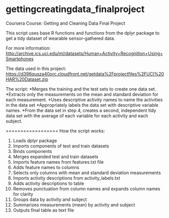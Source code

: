 # gettingcreatingdata_finalproject
Coursera Course: Getting and Cleaning Data Final Project

This script uses base R functions and functions from the dplyr package to get a tidy dataset of wearable sensor-gathered data.

For more information: http://archive.ics.uci.edu/ml/datasets/Human+Activity+Recognition+Using+Smartphones

The data used in this project:  https://d396qusza40orc.cloudfront.net/getdata%2Fprojectfiles%2FUCI%20HAR%20Dataset.zip 


The script:
*Merges the training and the test sets to create one data set.
*Extracts only the measurements on the mean and standard deviation for each measurement.
*Uses descriptive activity names to name the activities in the data set
*Appropriately labels the data set with descriptive variable names.
*From the data set in step 4, creates a second, independent tidy data set with the average of each variable for each activity and each subject.


==================
How the script works:

1. Loads dplyr package
2. Imports components of test and train datasets
3. Binds components
4. Merges expanded test and train datasets
5. Imports feature names from features.txt file
6. Adds feature names to columns
7. Selects only columns with mean and standard deviation measurements
8. Imports activity descriptions from activity_labels.txt
9. Adds activity descriptions to table
10. Removes punctuation from column names and expands column names for clarity
11. Groups data by activity and subject
12. Summarizes measurements (mean) by activity and subject
13. Outputs final table as text file
